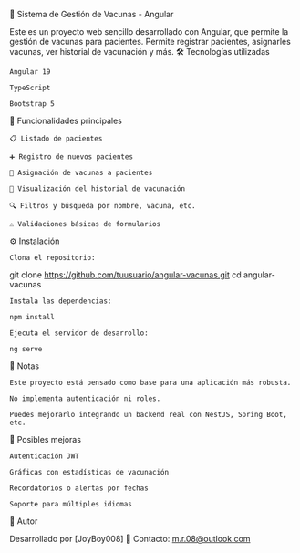 
🧪 Sistema de Gestión de Vacunas - Angular

Este es un proyecto web sencillo desarrollado con Angular, que permite la gestión de vacunas para pacientes. Permite registrar pacientes, asignarles vacunas, ver historial de vacunación y más.
🛠️ Tecnologías utilizadas

    Angular 19

    TypeScript

    Bootstrap 5


🚀 Funcionalidades principales

    📋 Listado de pacientes

    ➕ Registro de nuevos pacientes

    💉 Asignación de vacunas a pacientes

    📅 Visualización del historial de vacunación

    🔍 Filtros y búsqueda por nombre, vacuna, etc.

    ⚠️ Validaciones básicas de formularios


⚙️ Instalación

    Clona el repositorio:

git clone https://github.com/tuusuario/angular-vacunas.git
cd angular-vacunas

    Instala las dependencias:
```
npm install
```
    Ejecuta el servidor de desarrollo:
```
ng serve
```

📝 Notas

    Este proyecto está pensado como base para una aplicación más robusta.

    No implementa autenticación ni roles.

    Puedes mejorarlo integrando un backend real con NestJS, Spring Boot, etc.

📌 Posibles mejoras

    Autenticación JWT

    Gráficas con estadísticas de vacunación

    Recordatorios o alertas por fechas

    Soporte para múltiples idiomas

👤 Autor

Desarrollado por [JoyBoy008]
📧 Contacto: m.r.08@outlook.com